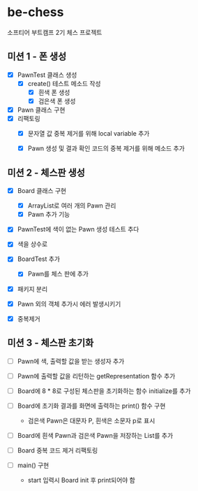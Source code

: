 # be-chess
소프티어 부트캠프 2기 체스 프로젝트

## 미션 1 - 폰 생성
- [x] PawnTest 클래스 생성
  - [x] create() 테스트 메소드 작성
    - [x] 흰색 폰 생성
    - [x] 검은색 폰 생성
- [x] Pawn 클래스 구현
- [x] 리팩토링
  - [x] 문자열 값 중복 제거를 위해 local variable 추가
  - [x] Pawn 생성 및 결과 확인 코드의 중복 제거를 위해 메소드 추가


## 미션 2 - 체스판 생성
 - [x] Board 클래스 구현
   - [x] ArrayList로 여러 개의 Pawn 관리
   - [x] Pawn 추가 기능
 - [x] PawnTest에 색이 없는 Pawn 생성 테스트 추다
 - [x] 색을 상수로
 - [x] BoardTest 추가
   - [x] Pawn를 체스 판에 추가
 - [x] 패키지 분리
 - [x] Pawn 외의 객체 추가시 에러 발생시키기
 - [x] 중복제거


## 미션 3 - 체스판 초기화
- [ ] Pawn에 색, 출력할 값을 받는 생성자 추가
- [ ] Pawn에 출력할 값을 리턴하는 getRepresentation 함수 추가

- [ ] Board에 8 * 8로 구성된 체스판을 초기화하는 함수 initialize를 추가
- [ ] Board에 초기화 결과를 화면에 출력하는 print() 함수 구현
  - 검은색 Pawn은 대문자 P, 흰색은 소문자 p로 표시
- [ ] Board에 흰색 Pawn과 검은색 Pawn을 저장하는 List를 추가
- [ ] Board 중복 코드 제거 리팩토링
- [ ] main() 구현
  - start 입력시 Board init 후 print되어야 함
